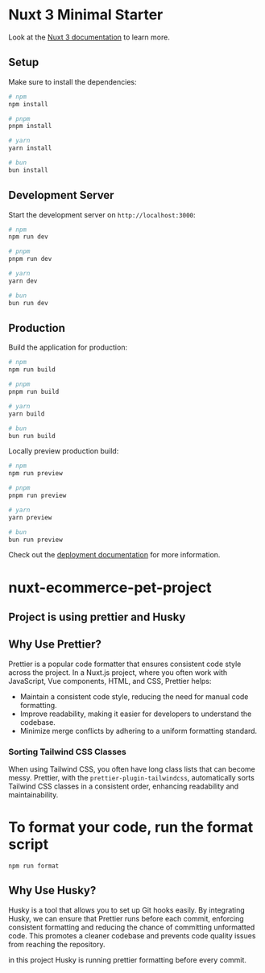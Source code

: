 # Nuxt 3 Minimal Starter

Look at the [Nuxt 3 documentation](https://nuxt.com/docs/getting-started/introduction) to learn more.

## Setup

Make sure to install the dependencies:

```bash
# npm
npm install

# pnpm
pnpm install

# yarn
yarn install

# bun
bun install
```

## Development Server

Start the development server on `http://localhost:3000`:

```bash
# npm
npm run dev

# pnpm
pnpm run dev

# yarn
yarn dev

# bun
bun run dev
```

## Production

Build the application for production:

```bash
# npm
npm run build

# pnpm
pnpm run build

# yarn
yarn build

# bun
bun run build
```

Locally preview production build:

```bash
# npm
npm run preview

# pnpm
pnpm run preview

# yarn
yarn preview

# bun
bun run preview
```

Check out the [deployment documentation](https://nuxt.com/docs/getting-started/deployment) for more information.
# nuxt-ecommerce-pet-project

## Project is using prettier and Husky

## Why Use Prettier?
Prettier is a popular code formatter that ensures consistent code style across the project. In a Nuxt.js project, where you often work with JavaScript, Vue components, HTML, and CSS, Prettier helps:
- Maintain a consistent code style, reducing the need for manual code formatting.
- Improve readability, making it easier for developers to understand the codebase.
- Minimize merge conflicts by adhering to a uniform formatting standard.

### Sorting Tailwind CSS Classes
When using Tailwind CSS, you often have long class lists that can become messy. Prettier, with the `prettier-plugin-tailwindcss`, automatically sorts Tailwind CSS classes in a consistent order, enhancing readability and maintainability.

# To format your code, run the format script
```
npm run format
```

## Why Use Husky?
Husky is a tool that allows you to set up Git hooks easily. By integrating Husky, we can ensure that Prettier runs before each commit, enforcing consistent formatting and reducing the chance of committing unformatted code. This promotes a cleaner codebase and prevents code quality issues from reaching the repository.

in this project Husky is running prettier formatting before every commit.
